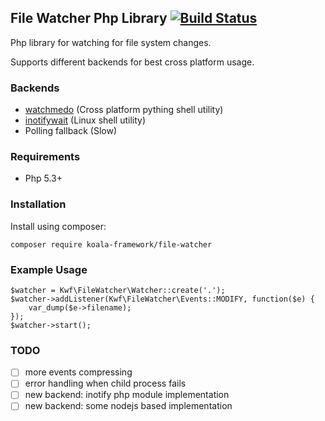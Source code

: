 ## File Watcher Php Library [![Build Status](https://travis-ci.org/koala-framework/file-watcher.svg?branch=master)](https://travis-ci.org/koala-framework/file-watcher)

Php library for watching for file system changes.

Supports different backends for best cross platform usage.

### Backends

* [watchmedo](https://pythonhosted.org/watchdog/) (Cross platform pything shell utility)
* [inotifywait](http://linux.die.net/man/1/inotifywait) (Linux shell utility)
* Polling fallback (Slow)

### Requirements

* Php 5.3+

### Installation
Install using composer:

    composer require koala-framework/file-watcher

### Example Usage

    $watcher = Kwf\FileWatcher\Watcher::create('.');
    $watcher->addListener(Kwf\FileWatcher\Events::MODIFY, function($e) {
        var_dump($e->filename);
    });
    $watcher->start();

### TODO

- [ ] more events compressing
- [ ] error handling when child process fails
- [ ] new backend: inotify php module implementation
- [ ] new backend: some nodejs based implementation

